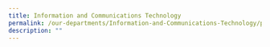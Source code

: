 ```yaml
---
title: Information and Communications Technology
permalink: /our-departments/Information-and-Communications-Technology/permalink/
description: ""
---
```

